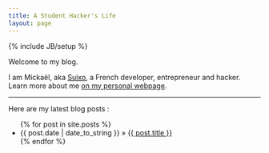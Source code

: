 ```yaml
---
title: A Student Hacker's Life
layout: page
---
```

{% include JB/setup %}

Welcome to my blog.

I am Mickaël, aka [Suixo](https://twitter.com/msuixo), a French developer, entrepreneur and hacker.
Learn more about me [on my personal webpage](http://me.securem.eu/).

***

Here are my latest blog posts :

<ul class="posts">
  {% for post in site.posts %}
    <li><span>{{ post.date | date_to_string }}</span> &raquo; <a href="{{ BASE_PATH }}{{ post.url }}">{{ post.title }}</a></li>
  {% endfor %}
</ul>
